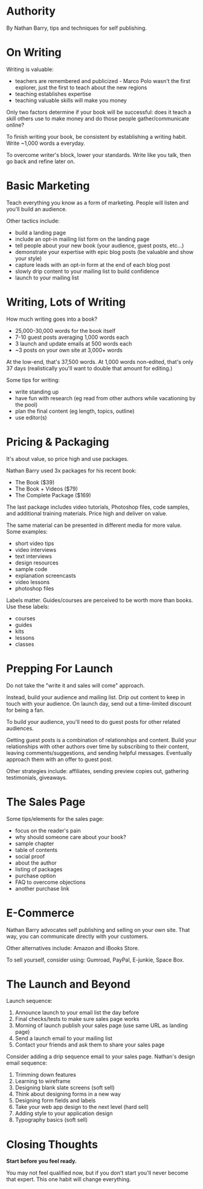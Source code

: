 # Authority

By Nathan Barry, tips and techniques for self publishing.

# On Writing

Writing is valuable:

* teachers are remembered and publicized - Marco Polo wasn't the first explorer, just the first to
  teach about the new regions
* teaching establishes expertise
* teaching valuable skills will make you money

Only two factors determine if your book will be successful: does it teach a skill others use to make
money and do those people gather/communicate online?

To finish writing your book, be consistent by establishing a writing habit. Write ~1,000 words a
everyday.

To overcome writer's block, lower your standards. Write like you talk, then go back and refine later
on.

# Basic Marketing

Teach everything you know as a form of marketing. People will listen and you'll build an audience.

Other tactics include:

* build a landing page
* include an opt-in mailing list form on the landing page
* tell people about your new book (your audience, guest posts, etc...)
* demonstrate your expertise with epic blog posts (be valuable and show your style)
* capture leads with an opt-in form at the end of each blog post
* slowly drip content to your mailing list to build confidence
* launch to your mailing list

# Writing, Lots of Writing

How much writing goes into a book?

* 25,000-30,000 words for the book itself
* 7-10 guest posts averaging 1,000 words each
* 3 launch and update emails at 500 words each
* ~3 posts on your own site at 3,000+ words

At the low-end, that's 37,500 words. At 1,000 words non-edited, that's only 37 days (realistically
you'll want to double that amount for editing.)

Some tips for writing:

* write standing up
* have fun with research (eg read from other authors while vacationing by the pool)
* plan the final content (eg length, topics, outline)
* use editor(s)

# Pricing & Packaging

It's about value, so price high and use packages.

Nathan Barry used 3x packages for his recent book:

* The Book ($39)
* The Book + Videos ($79)
* The Complete Package ($169)

The last package includes video tutorials, Photoshop files, code samples, and additional training
materials. Price high and deliver on value.

The same material can be presented in different media for more value. Some examples:

* short video tips
* video interviews
* text interviews
* design resources
* sample code
* explanation screencasts
* video lessons
* photoshop files

Labels matter. Guides/courses are perceived to be worth more than books. Use these labels:

* courses
* guides
* kits
* lessons
* classes

# Prepping For Launch

Do not take the "write it and sales will come" approach.

Instead, build your audience and mailing list. Drip out content to keep in touch with your audience.
On launch day, send out a time-limited discount for being a fan.

To build your audience, you'll need to do guest posts for other related audiences.

Getting guest posts is a combination of relationships and content. Build your relationships with
other authors over time by subscribing to their content, leaving comments/suggestions, and sending
helpful messages. Eventually approach them with an offer to guest post.

Other strategies include: affiliates, sending preview copies out, gathering testimonials, giveaways.

# The Sales Page

Some tips/elements for the sales page:

* focus on the reader's pain
* why should someone care about your book?
* sample chapter
* table of contents
* social proof
* about the author
* listing of packages
* purchase option
* FAQ to overcome objections
* another purchase link

# E-Commerce

Nathan Barry advocates self publishing and selling on your own site. That way, you can communicate
directly with your customers.

Other alternatives include: Amazon and iBooks Store.

To sell yourself, consider using: Gumroad, PayPal, E-junkie, Space Box.

# The Launch and Beyond

Launch sequence:

1. Announce launch to your email list the day before
2. Final checks/tests to make sure sales page works
3. Morning of launch publish your sales page (use same URL as landing page)
4. Send a launch email to your mailing list
5. Contact your friends and ask them to share your sales page

Consider adding a drip sequence email to your sales page. Nathan's design email sequence:

1. Trimming down features
2. Learning to wireframe
3. Designing blank slate screens (soft sell)
4. Think about designing forms in a new way
5. Designing form fields and labels
6. Take your web app design to the next level (hard sell)
7. Adding style to your application design
8. Typography basics (soft sell)

# Closing Thoughts

**Start before you feel ready.**

You may not feel qualified now, but if you don't start you'll never become that expert. This one
habit will change everything.